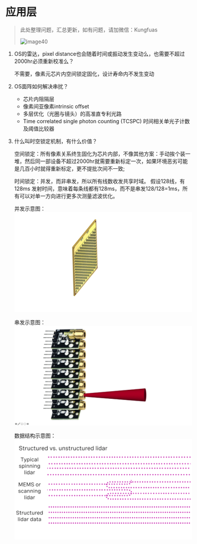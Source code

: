 # 应用层

> 此处整理问题，汇总更新，如有问题，请加微信：Kungfuas
>
> ![image40](faq-app.assets/image40.gif)

1. OS的雷达，pixel distance也会随着时间或振动发生变动么，也需要不超过2000hr必须重新校准么？

   不需要，像素元芯片内空间锁定固化，设计寿命内不发生变动

2. OS面阵如何解决串扰？

   - 芯片内阻隔层
   - 像素间亚像素intrinsic offset
   - 多层优化（光圈与镜头）的高准直专利光路
   - Time correlated single photon counting (TCSPC) 时间相关单光子计数及阈值比较器

3. 什么叫时空锁定机制，有什么价值？

   空间锁定：所有像素关系终生固化为芯片内部，不像其他方案：手动挨个装一堆，然后同一部设备不超过2000hr就需要重新标定一次，如果环境恶劣可能是几百小时就得重新标定，更不提批次间不一致; 

   时间锁定：并发，而非串发，所以所有线数收发共享时域。 假设128线，有128ms 发射时间，意味着每条线都有128ms，而不是串发128/128=1ms，所有可以对单一方向进行更多次测量滤波优化。

   并发示意图：![image51(1)](faq-app.assets/image51(1).gif)

   串发示意图：![image52](faq-app.assets/image52.gif)

   数据结构示意图：![image54](faq.assets/image54.gif)

   

   